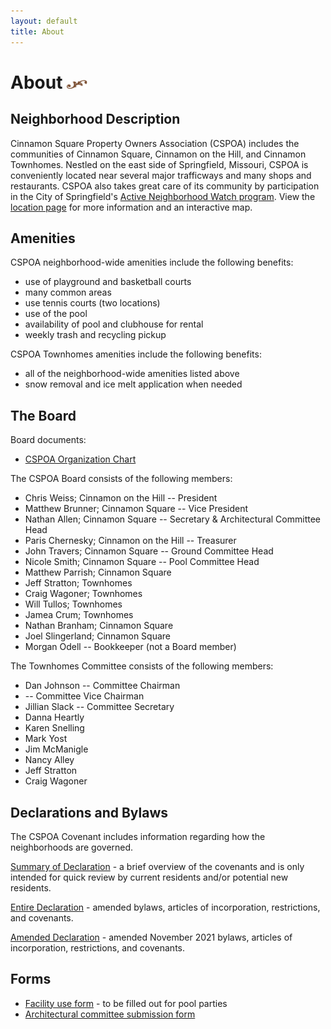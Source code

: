 ```yaml
---
layout: default
title: About
---
```


# About <img width="33" height="14" src="/images/title-flourish.png"/>

## Neighborhood Description

Cinnamon Square Property Owners Association (CSPOA) includes the communities of Cinnamon Square, Cinnamon on the Hill, and Cinnamon Townhomes.  Nestled on the east side of Springfield, Missouri, CSPOA is conveniently located near several major trafficways and many shops and restaurants.  CSPOA also takes great care of its community by participation in the City of Springfield's [Active Neighborhood Watch program](http://www.springfieldmo.gov/172/Crime-Prevention). View the [location page](/location) for more information and an interactive map.

## Amenities
CSPOA neighborhood-wide amenities include the following benefits:

* use of playground and basketball courts
* many common areas
* use tennis courts (two locations)
* use of the pool
* availability of pool and clubhouse for rental
* weekly trash and recycling pickup

CSPOA Townhomes amenities include the following benefits:
* all of the neighborhood-wide amenities listed above
* snow removal and ice melt application when needed

## The Board
Board documents:

* [CSPOA Organization Chart](/files/CSPOA_Organization_Chart.pdf)

The CSPOA Board consists of the following members:

* Chris Weiss; Cinnamon on the Hill -- President
* Matthew Brunner; Cinnamon Square -- Vice President
* Nathan Allen; Cinnamon Square -- Secretary & Architectural Committee Head
* Paris Chernesky; Cinnamon on the Hill -- Treasurer
* John Travers; Cinnamon Square -- Ground Committee Head
* Nicole Smith; Cinnamon Square -- Pool Committee Head
* Matthew Parrish; Cinnamon Square
* Jeff Stratton; Townhomes
* Craig Wagoner; Townhomes
* Will Tullos; Townhomes
* Jamea Crum; Townhomes
* Nathan Branham; Cinnamon Square
* Joel Slingerland; Cinnamon Square
* Morgan Odell -- Bookkeeper (not a Board member)

The Townhomes Committee consists of the following members:

* Dan Johnson -- Committee Chairman
*  -- Committee Vice Chairman
*  Jillian Slack  -- Committee Secretary
*  Danna Heartly
*  Karen Snelling
*  Mark Yost
*  Jim McManigle
*  Nancy Alley
*  Jeff Stratton
*  Craig Wagoner

## Declarations and Bylaws
The CSPOA Covenant includes information regarding how the neighborhoods are governed.

[Summary of Declaration](/files/SummaryOfDeclaration.pdf) - a brief overview of the covenants and is only intended for quick review by current residents and/or potential new residents.

[Entire Declaration](/files/CSPOA_Covenants_with_2008_Amendments.pdf) - amended bylaws, articles of incorporation, restrictions, and covenants.

[Amended Declaration](/files/CSPOA_Covenants_with_2021_Amendments.pdf) - amended November 2021 bylaws, articles of incorporation, restrictions, and covenants.

## Forms

* [Facility use form](/files/CSPOA_Facility_Use_Form.pdf) - to be filled out for pool parties
* [Architectural committee submission form](/files/Architectural_Committee_Submission_Form.pdf)
